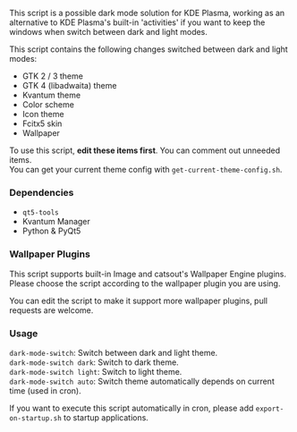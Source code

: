 This script is a possible dark mode solution for KDE Plasma, working as an alternative to KDE Plasma's built-in 'activities' if you want to keep the windows when switch between dark and light modes.

This script contains the following changes switched between dark and light modes:

- GTK 2 / 3 theme
- GTK 4 (libadwaita) theme
- Kvantum theme
- Color scheme
- Icon theme
- Fcitx5 skin
- Wallpaper

To use this script, **edit these items first**. You can comment out unneeded items.  
You can get your current theme config with `get-current-theme-config.sh`.

### Dependencies

- `qt5-tools`
- Kvantum Manager
- Python & PyQt5

### Wallpaper Plugins

This script supports built-in Image and catsout's Wallpaper Engine plugins. Please choose the script according to the wallpaper plugin you are using.

You can edit the script to make it support more wallpaper plugins, pull requests are welcome.

### Usage

`dark-mode-switch`: Switch between dark and light theme.  
`dark-mode-switch dark`: Switch to dark theme.  
`dark-mode-switch light`: Switch to light theme.    
`dark-mode-switch auto`: Switch theme automatically depends on current time (used in cron). 

If you want to execute this script automatically in cron, please add `export-on-startup.sh` to startup applications.
